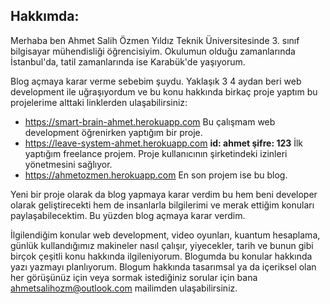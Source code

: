 ## Hakkımda:
Merhaba ben Ahmet Salih Özmen Yıldız Teknik Üniversitesinde 3. sınıf bilgisayar mühendisliği öğrencisiyim. Okulumun olduğu zamanlarında İstanbul'da, tatil zamanlarında ise Karabük'de yaşıyorum. 

Blog açmaya karar verme sebebim şuydu. Yaklaşık 3 4 aydan beri web development ile uğraşıyordum ve bu konu hakkında birkaç proje yaptım bu projelerime alttaki linklerden ulaşabilirsiniz:
* https://smart-brain-ahmet.herokuapp.com Bu çalışmam web development öğrenirken yaptığım bir proje. 
* https://leave-system-ahmet.herokuapp.com **id: ahmet şifre: 123** İlk yaptığım freelance projem. Proje kullanıcının şirketindeki izinleri yönetmesini sağlıyor.
* https://ahmetozmen.herokuapp.com En son projem ise bu blog.

Yeni bir proje olarak da blog yapmaya karar verdim bu hem beni developer olarak geliştirecekti hem de insanlarla bilgilerimi ve merak ettiğim konuları paylaşabilecektim. Bu yüzden blog açmaya karar verdim.

İlgilendiğim konular web development, video oyunları, kuantum hesaplama, günlük kullandığımız makineler nasıl çalışır, yiyecekler, tarih ve bunun gibi birçok çeşitli konu hakkında ilgileniyorum. Blogumda bu konular hakkında yazı yazmayı planlıyorum. Blogum hakkında tasarımsal ya da içeriksel olan her görüşünüz için veya sormak istediğiniz sorular için bana <ahmetsalihozm@outlook.com> mailimden ulaşabilirsiniz. 
